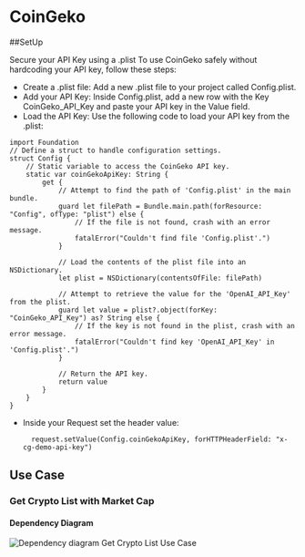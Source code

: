 # CoinGeko

##SetUp

Secure your API Key using a .plist
To use CoinGeko safely without hardcoding your API key, follow these steps:

- Create a .plist file: Add a new .plist file to your project called Config.plist.
- Add your API Key: Inside Config.plist, add a new row with the Key CoinGeko_API_Key and paste your API key in the Value field.
- Load the API Key: Use the following code to load your API key from the .plist:
```
import Foundation
// Define a struct to handle configuration settings.
struct Config {
    // Static variable to access the CoinGeko API key.
    static var coinGekoApiKey: String {
        get {
            // Attempt to find the path of 'Config.plist' in the main bundle.
            guard let filePath = Bundle.main.path(forResource: "Config", ofType: "plist") else {
                // If the file is not found, crash with an error message.
                fatalError("Couldn't find file 'Config.plist'.")
            }
            
            // Load the contents of the plist file into an NSDictionary.
            let plist = NSDictionary(contentsOfFile: filePath)
            
            // Attempt to retrieve the value for the 'OpenAI_API_Key' from the plist.
            guard let value = plist?.object(forKey: "CoinGeko_API_Key") as? String else {
                // If the key is not found in the plist, crash with an error message.
                fatalError("Couldn't find key 'OpenAI_API_Key' in 'Config.plist'.")
            }
            
            // Return the API key.
            return value
        }
    }
}
```
- Inside your Request set the header value:
  ```
    request.setValue(Config.coinGekoApiKey, forHTTPHeaderField: "x-cg-demo-api-key")
  ```
## Use Case

### Get Crypto List with Market Cap

#### Dependency Diagram

![Dependency diagram Get Crypto List Use Case](./docs/images/CoinGeko-DependencyDiagram-GetCryptoListUseCase.png)
